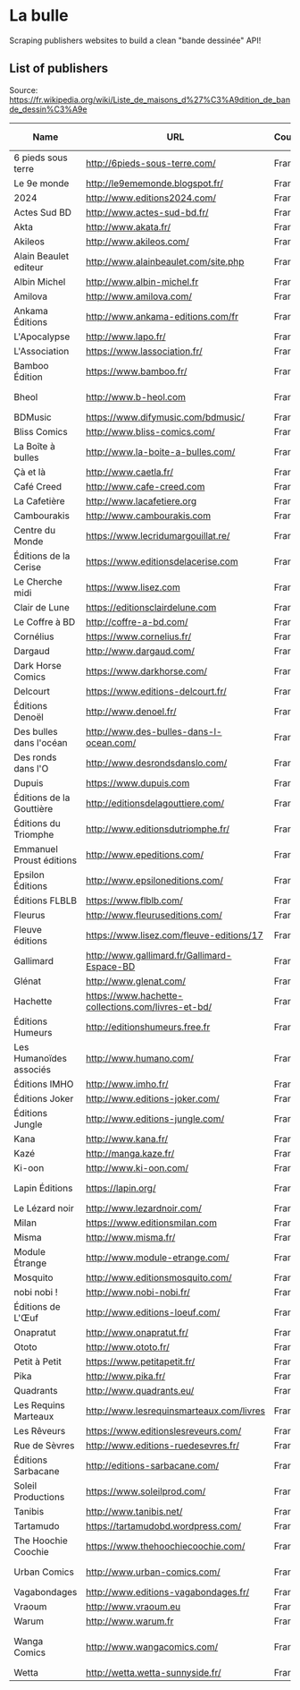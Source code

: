 # La bulle

Scraping publishers websites to build a clean "bande dessinée" API!


## List of publishers

Source: https://fr.wikipedia.org/wiki/Liste_de_maisons_d%27%C3%A9dition_de_bande_dessin%C3%A9e

| Name                     | URL                                                | Country  | Notes & status            |
|--------------------------|----------------------------------------------------|----------|---------------------------|
| 6 pieds sous terre       | http://6pieds-sous-terre.com/                      | France   |                           |
| Le 9e monde              | http://le9ememonde.blogspot.fr/                    | France   |                           |
| 2024                     | http://www.editions2024.com/                       | France   |                           |
| Actes Sud BD             | http://www.actes-sud-bd.fr/                        | France   |                           |
| Akta                     | http://www.akata.fr/                               | France   |                           |
| Akileos                  | http://www.akileos.com/                            | France   |                           |
| Alain Beaulet editeur    | http://www.alainbeaulet.com/site.php               | France   |                           |
| Albin Michel             | http://www.albin-michel.fr                         | France   | ?                         |
| Amilova                  | http://www.amilova.com/                            | France   |                           |
| Ankama Éditions          | http://www.ankama-editions.com/fr                  | France   |                           |
| L'Apocalypse             | http://www.lapo.fr/                                | France   |                           |
| L'Association            | https://www.lassociation.fr/                       | France   |                           |
| Bamboo Édition           | https://www.bamboo.fr/                             | France   |                           |
| Bheol                    | http://www.b-heol.com                              | France   | Ouvrages en breton        |
| BDMusic                  | https://www.difymusic.com/bdmusic/                 | France   |                           |
| Bliss Comics             | http://www.bliss-comics.com/                       | France   |                           |
| La Boîte à bulles        | http://www.la-boite-a-bulles.com/                  | France   |                           |
| Çà et là                 | http://www.caetla.fr/                              | France   |                           |
| Café Creed               | http://www.cafe-creed.com                          | France   |                           |
| La Cafetière             | http://www.lacafetiere.org                         | France   |                           |
| Cambourakis              | http://www.cambourakis.com                         | France   |                           |
| Centre du Monde          | https://www.lecridumargouillat.re/                 | France   | La Réunion                |
| Éditions de la Cerise    | https://www.editionsdelacerise.com                 | France   |                           |
| Le Cherche midi          | https://www.lisez.com                              | France   |                           |
| Clair de Lune            | https://editionsclairdelune.com                    | France   |                           |
| Le Coffre à BD           | http://coffre-a-bd.com/                            | France   |                           |
| Cornélius                | https://www.cornelius.fr/                          | France   | Site flash                |
| Dargaud                  | http://www.dargaud.com/                            | France   |                           |
| Dark Horse Comics        | https://www.darkhorse.com/                         | France   |                           |
| Delcourt                 | https://www.editions-delcourt.fr/                  | France   |                           |
| Éditions Denoël          | http://www.denoel.fr/                              | France   | Romans grpahiques         |
| Des bulles dans l'océan  | http://www.des-bulles-dans-l-ocean.com/            | France   | La Réunion                |
| Des ronds dans l'O       | http://www.desrondsdanslo.com/                     | France   |                           |
| Dupuis                   | https://www.dupuis.com                             | France   |                           |
| Éditions de la Gouttière | http://editionsdelagouttiere.com/                  | France   |                           |
| Éditions du Triomphe     | http://www.editionsdutriomphe.fr/                  | France   |                           |
| Emmanuel Proust éditions | http://www.epeditions.com/                         | France   |                           |
| Epsilon Éditions         | http://www.epsiloneditions.com/                    | France   |                           |
| Éditions FLBLB           | https://www.flblb.com/                             | France   |                           |
| Fleurus                  | http://www.fleuruseditions.com/                    | France   |                           |
| Fleuve éditions          | https://www.lisez.com/fleuve-editions/17           | France   |                           |
| Gallimard                | http://www.gallimard.fr/Gallimard-Espace-BD        | France   |                           |
| Glénat                   | http://www.glenat.com/                             | France   |                           |
| Hachette                 | https://www.hachette-collections.com/livres-et-bd/ | France   |                           |
| Éditions Humeurs         | http://editionshumeurs.free.fr                     | France   |                           |
| Les Humanoïdes associés  | http://www.humano.com/                             | France   |                           |
| Éditions IMHO            | http://www.imho.fr/                                | France   |                           |
| Éditions Joker           | http://www.editions-joker.com/                     | France   |                           |
| Éditions Jungle          | http://www.editions-jungle.com/                    | France   |                           |
| Kana                     | http://www.kana.fr/                                | France   |                           |
| Kazé                     | http://manga.kaze.fr/                              | France   |                           |
| Ki-oon                   | http://www.ki-oon.com/                             | France   |                           |
| Lapin Éditions           | https://lapin.org/                                 | France   | web éditions              |
| Le Lézard noir           | http://www.lezardnoir.com/                         | France   |                           |
| Milan                    | https://www.editionsmilan.com                      | France   |                           |
| Misma                    | http://www.misma.fr/                               | France   |                           |
| Module Étrange           | http://www.module-etrange.com/                     | France   |                           |
| Mosquito                 | http://www.editionsmosquito.com/                   | France   |                           |
| nobi nobi !              | http://www.nobi-nobi.fr/                           | France   |                           |
| Éditions de L'Œuf        | http://www.editions-loeuf.com/                     | France   |                           |
| Onapratut                | http://www.onapratut.fr/                           | France   |                           |
| Ototo                    | http://www.ototo.fr/                               | France   |                           |
| Petit à Petit            | https://www.petitapetit.fr/                        | France   |                           |
| Pika                     | http://www.pika.fr/                                | France   |                           |
| Quadrants                | http://www.quadrants.eu/                           | France   |                           |
| Les Requins Marteaux     | http://www.lesrequinsmarteaux.com/livres           | France   |                           |
| Les Rêveurs              | https://www.editionslesreveurs.com/                | France   |                           |
| Rue de Sèvres            | http://www.editions-ruedesevres.fr/                | France   |                           |
| Éditions Sarbacane       | http://editions-sarbacane.com/                     | France   |                           |
| Soleil Productions       | https://www.soleilprod.com/                        | France   |                           |
| Tanibis                  | http://www.tanibis.net/                            | France   |                           |
| Tartamudo                | https://tartamudobd.wordpress.com/                 | France   |                           |
| The Hoochie Coochie      | https://www.thehoochiecoochie.com/                 | France   |                           |
| Urban Comics             | http://www.urban-comics.com/                       | France   | Filiale de Dargaud        |
| Vagabondages             | http://www.editions-vagabondages.fr/               | France   |                           |
| Vraoum                   | http://www.vraoum.eu                               | France   |                           |
| Warum                    | http://www.warum.fr                                | France   |                           |
| Wanga Comics             | http://www.wangacomics.com/                        | France   | Du comics made in France! |
| Wetta                    | http://wetta.wetta-sunnyside.fr/                   | France   |                           |
